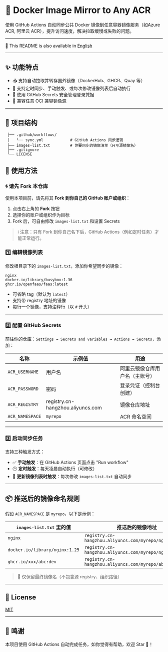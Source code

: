 # 🚀 Docker Image Mirror to Any ACR

使用 GitHub Actions 自动同步公共 Docker 镜像到任意容器镜像服务（如Azure ACR, 阿里云 ACR），提升访问速度，解决拉取缓慢或失败的问题。

---

📘 This README is also available in [English](./README.md)

---



## ✨ 功能特点

- 📥 支持自动拉取并转存国外镜像（DockerHub、GHCR、Quay 等）
- 🔁 支持定时同步、手动触发、或每次修改镜像列表后自动执行
- 🔐 使用 GitHub Secrets 安全管理登录凭据
- 🧩 兼容任意 OCI 兼容镜像源

---



## 📁 项目结构

```
 ├── .github/workflows/
 │   └── sync.yml            # GitHub Actions 同步逻辑
 ├── images-list.txt         # 你要同步的镜像清单（只写源镜像名）
 ├── .gitignore
 └── LICENSE
```



## 🧾 使用方法

### 🌀 请先 Fork 本仓库

使用本项目前，请先将其 **Fork 到你自己的 GitHub 账户或组织**：

1. 点击右上角的 **Fork** 按钮
2. 选择你的账户或组织作为目标
3. Fork 后，可自由修改 `images-list.txt` 和设置 Secrets

> ℹ️ 注意：只有 Fork 到你自己名下后，GitHub Actions（例如定时任务）才能正常运行。



### 1️⃣ 编辑镜像列表

修改根目录下的 `images-list.txt`，添加你希望同步的镜像：

```
nginx
docker.io/library/busybox:1.36
ghcr.io/openfaas/faas:latest
```

- 可省略 tag（默认为 `latest`）
- 支持带 registry 地址的镜像
- 每行一个镜像，支持注释行（以 `#` 开头）

---

### 2️⃣ 配置 GitHub Secrets

前往你的仓库：`Settings → Secrets and variables → Actions → Secrets`，添加：

| 名称            | 示例值                            | 用途                           |
| --------------- | --------------------------------- | ------------------------------ |
| `ACR_USERNAME`  | 用户名                            | 阿里云镜像仓库用户名（主账号） |
| `ACR_PASSWORD`  | 密码                              | 登录凭证（控制台创建）         |
| `ACR_REGISTRY`  | registry.cn-hangzhou.aliyuncs.com | 镜像仓库地址                   |
| `ACR_NAMESPACE` | `myrepo`                          | ACR 命名空间                   |

---


### 3️⃣ 启动同步任务

支持三种触发方式：

- ✅ **手动触发**：在 GitHub Actions 页面点击 "Run workflow"
- 🕒 **定时触发**：每天凌晨自动执行（可修改）
- 📝 **更新镜像列表时触发**：每次修改 `images-list.txt` 自动同步

---



## 📦 推送后的镜像命名规则

假设 `ACR_NAMESPACE` 是 `myrepo`，以下是示例：

| `images-list.txt` 里的值       | 推送后的镜像地址                                        |
| ------------------------------ | ------------------------------------------------------- |
| `nginx`                        | `registry.cn-hangzhou.aliyuncs.com/myrepo/nginx:latest` |
| `docker.io/library/nginx:1.25` | `registry.cn-hangzhou.aliyuncs.com/myrepo/nginx:1.25`   |
| `ghcr.io/xxx/abc:dev`          | `registry.cn-hangzhou.aliyuncs.com/myrepo/abc:dev`      |

> 🔁 仅保留最终镜像名（不包含源 registry、组织路径）

---



## 📄 License

[MIT](./LICENSE)

---



## 🙌 鸣谢

本项目使用 GitHub Actions 自动完成任务，如你觉得有帮助，欢迎 Star 🌟！